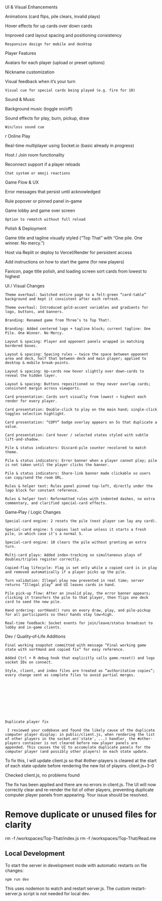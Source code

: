 UI & Visual Enhancements

Animations (card flips, pile clears, invalid plays)

Hover effects for up cards over down cards

Improved card layout spacing and positioning consistency

    Responsive design for mobile and desktop

Player Features

Avatars for each player (upload or preset options)

Nickname customization

Visual feedback when it’s your turn

    Visual cue for special cards being played (e.g. fire for 10)

Sound & Music

Background music (toggle on/off)

Sound effects for play, burn, pickup, draw

    Win/loss sound cue
r 
Online Play

Real-time multiplayer using Socket.io (basic already in progress)

Host / Join room functionality

Reconnect support if a player reloads

    Chat system or emoji reactions

Game Flow & UX

Error messages that persist until acknowledged

Rule popover or pinned panel in-game

Game lobby and game over screen

    Option to rematch without full reload

Polish & Deployment

Game title and tagline visually styled (“Top That” with “One pile. One winner. No mercy.”)

Host via Replit or deploy to Vercel/Render for persistent access

Add instructions on how to start the game (for new players)

Favicon, page title polish, and loading screen
sort cards from lowest to highest

UI / Visual Changes

    Theme overhaul: Switched entire page to a felt‑green “card‑table” background and kept it consistent after each refresh.

    Theme overhaul: Introduced gold‑accent variables and gradients for logo, buttons, and banners.

    Branding: Renamed game from Three’s to Top That!.

    Branding: Added centered logo + tagline block; current tagline: One Pile. One Winner. No Mercy.

    Layout & spacing: Player and opponent panels wrapped in matching bordered boxes.

    Layout & spacing: Spacing rules – twice the space between opponent area and deck, half that between deck and main player; applied to desktop & mobile break‑points.

    Layout & spacing: Up‑cards now hover slightly over down‑cards to reveal the hidden layer.

    Layout & spacing: Buttons repositioned so they never overlap cards; consistent margin across viewports.

    Card presentation: Cards sort visually from lowest → highest each render for every player.

    Card presentation: Double‑click to play on the main hand; single‑click toggles selection highlight.

    Card presentation: “COPY” badge overlay appears on 5s that duplicate a value.

    Card presentation: Card hover / selected states styled with subtle lift‑and‑shadow.

    Pile & status indicators: Discard‑pile counter recolored to match theme.

    Pile & status indicators: Error banner when a player cannot play; pile is not taken until the player clicks the banner.

    Pile & status indicators: Share‑link banner made clickable so users can copy/send the room URL.

    Rules & helper text: Rules panel pinned top‑left, directly under the logo block for constant reference.

    Rules & helper text: Reformatted rules with indented dashes, no extra commentary, and clarified special‑card effects.

Game‑Play / Logic Changes

    Special‑card engine: 2 resets the pile (next player can lay any card).

    Special‑card engine: 5 copies last value unless it starts a fresh pile, in which case it’s a normal 5.

    Special‑card engine: 10 clears the pile without granting an extra turn.

    Multi‑card plays: Added index‑tracking so simultaneous plays of doubles/triples register correctly.

    Copied‑flag lifecycle: Flag is set only while a copied card is in play and removed automatically if a player picks up the pile.

    Turn validation: Illegal play now prevented in real time; server returns “Illegal play” and UI leaves cards in hand.

    Pile pick‑up flow: After an invalid play, the error banner appears; clicking it transfers the pile to that player, then flips one deck card to seed the new pile.

    Hand ordering: sortHand() runs on every draw, play, and pile‑pickup for all participants so their hands stay low→high.

    Real‑time feedback: Socket events for join/leave/status broadcast to lobby and in‑game clients.

Dev / Quality‑of‑Life Additions

    Final working snapshot committed with message “Final working game state with sortHand and copied fix” for easy reference.

    Added Ctrl + R debug hook that explicitly calls game.reset() and logs socket IDs on connect.

    Style, client, and index files are treated as “authoritative copies”; every change sent as complete files to avoid partial merges.

   
   
   
   
   
   
   
   
   
    Duplicate player fix
    
     I reviewed your codebase and found the likely cause of the duplicate computer player display: in public/client.js, when rendering the list of other players in the socket.on('state', ...) handler, the #other-players container is not cleared before new player panels are appended. This causes the UI to accumulate duplicate panels for the computer player (and possibly other players) on each state update.

To fix this, I will update client.js so that #other-players is cleared at the start of each state update before rendering the new list of players.
client.js+3-0

Checked client.js, no problems found

The fix has been applied and there are no errors in client.js. The UI will now correctly clear and re-render the list of other players, preventing duplicate computer player panels from appearing. Your issue should be resolved.

# Remove duplicate or unused files for clarity
rm -f /workspaces/Top-That/index.js
rm -f /workspaces/Top-That/Read.me

## Local Development

To start the server in development mode with automatic restarts on file changes:

```
npm run dev
```

This uses nodemon to watch and restart server.js. The custom restart-server.js script is not needed for local dev.

